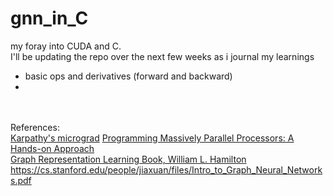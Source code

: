 # gnn_in_C
my foray into CUDA and C.\
I'll be updating the repo over the next few weeks as i journal my learnings

- basic ops and derivatives (forward and backward)
- 
\
\
References:\
[Karpathy's micrograd](https://github.com/karpathy/micrograd)
[Programming Massively Parallel Processors: A Hands-on Approach](https://www.amazon.ca/Programming-Massively-Parallel-Processors-Hands/dp/0128119861)\
[Graph Representation Learning Book, William L. Hamilton](https://www.cs.mcgill.ca/~wlh/grl_book/)\
https://cs.stanford.edu/people/jiaxuan/files/Intro_to_Graph_Neural_Networks.pdf
